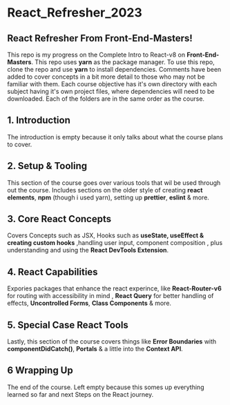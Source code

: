 # React_Refresher_2023 

## React Refresher From Front-End-Masters!

This repo is my progress on the Complete Intro to React-v8 on  **Front-End-Masters**. This repo uses **yarn** as the package manager. To use this repo, clone the repo and use **yarn** to install dependencies. Comments have been added to cover concepts in a bit more detail to those who may not be familiar with them. Each course objective has it's own directory with each subject having it's own project files,  where dependencies will need to be downloaded. Each of the folders are in the same order as the course.  


## 1. Introduction

The introduction is empty because it only talks about what the course plans to cover.

## 2. Setup & Tooling

This section of the course goes over various tools that wil be used through out the course. Includes sections on the older style of creating **react elements**, **npm** (though i used yarn), setting up **prettier**, **eslint** & more.

## 3. Core React Concepts

Covers Concepts such as JSX, Hooks such as **useState, useEffect & creating custom hooks** ,handling user input, component composition , plus understanding and using the **React DevTools Extension**. 

## 4. React Capabilities

Expories packages that enhance the react experince, like  **React-Router-v6**  for routing with accessibility in mind , **React Query** for better handling of effects, **Uncontrolled Forms**, **Class Components** & more.

## 5. Special Case React Tools 

Lastly, this section of the course covers things like **Error Boundaries** with **componentDidCatch()**, **Portals** & a little into the **Context API**.

## 6 Wrapping Up

The end of the course. Left empty because this somes up everything learned so far and next Steps on the React journey. 

